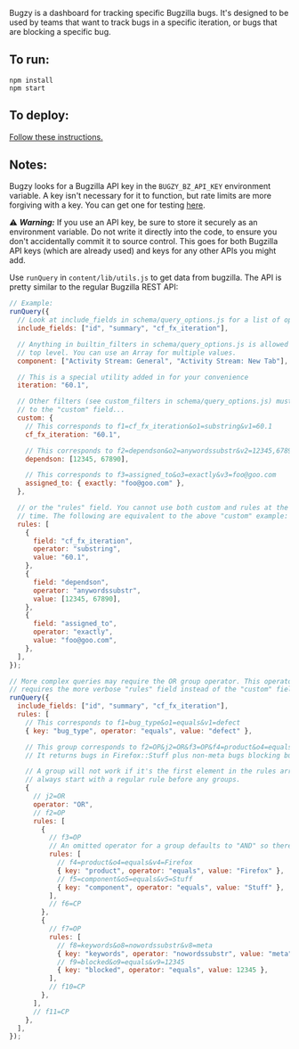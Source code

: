 Bugzy is a dashboard for tracking specific Bugzilla bugs. It's designed to be
used by teams that want to track bugs in a specific iteration, or bugs that are
blocking a specific bug.

## To run:

```
npm install
npm start
```

## To deploy:

[Follow these instructions.](docs/deploy.md)

## Notes:

Bugzy looks for a Bugzilla API key in the `BUGZY_BZ_API_KEY` environment
variable. A key isn't necessary for it to function, but rate limits are more
forgiving with a key. You can get one for testing
[here](https://bugzilla.mozilla.org/userprefs.cgi?tab=apikey).

⚠ _**Warning:**_ If you use an API key, be sure to store it securely as an
environment variable. Do not write it directly into the code, to ensure you
don't accidentally commit it to source control. This goes for both Bugzilla API
keys (which are already used) and keys for any other APIs you might add.

Use `runQuery` in `content/lib/utils.js` to get data from bugzilla. The API is
pretty similar to the regular Bugzilla REST API:

```js
// Example:
runQuery({
  // Look at include_fields in schema/query_options.js for a list of options.
  include_fields: ["id", "summary", "cf_fx_iteration"],

  // Anything in builtin_filters in schema/query_options.js is allowed at the
  // top level. You can use an Array for multiple values.
  component: ["Activity Stream: General", "Activity Stream: New Tab"],

  // This is a special utility added in for your convenience
  iteration: "60.1",

  // Other filters (see custom_filters in schema/query_options.js) must be added
  // to the "custom" field...
  custom: {
    // This corresponds to f1=cf_fx_iteration&o1=substring&v1=60.1
    cf_fx_iteration: "60.1",

    // This corresponds to f2=dependson&o2=anywordssubstr&v2=12345,67890
    dependson: [12345, 67890],

    // This corresponds to f3=assigned_to&o3=exactly&v3=foo@goo.com
    assigned_to: { exactly: "foo@goo.com" },
  },

  // or the "rules" field. You cannot use both custom and rules at the same
  // time. The following are equivalent to the above "custom" example:
  rules: [
    {
      field: "cf_fx_iteration",
      operator: "substring",
      value: "60.1",
    },
    {
      field: "dependson",
      operator: "anywordssubstr",
      value: [12345, 67890],
    },
    {
      field: "assigned_to",
      operator: "exactly",
      value: "foo@goo.com",
    },
  ],
});

// More complex queries may require the OR group operator. This operator
// requires the more verbose "rules" field instead of the "custom" field.
runQuery({
  include_fields: ["id", "summary", "cf_fx_iteration"],
  rules: [
    // This corresponds to f1=bug_type&o1=equals&v1=defect
    { key: "bug_type", operator: "equals", value: "defect" },

    // This group corresponds to f2=OP&j2=OR&f3=OP&f4=product&o4=equals&v4=Firefox&f5=component&o5=equals&v5=Stuff&f6=CP&f7=OP&f8=keywords&o8=nowordssubstr&v8=meta&f9=blocked&o9=equals&v9=12345&f10=CP&f11=CP
    // It returns bugs in Firefox::Stuff plus non-meta bugs blocking bug 12345.

    // A group will not work if it's the first element in the rules array, so
    // always start with a regular rule before any groups.
    {
      // j2=OR
      operator: "OR",
      // f2=OP
      rules: [
        {
          // f3=OP
          // An omitted operator for a group defaults to "AND" so there's no j3.
          rules: [
            // f4=product&o4=equals&v4=Firefox
            { key: "product", operator: "equals", value: "Firefox" },
            // f5=component&o5=equals&v5=Stuff
            { key: "component", operator: "equals", value: "Stuff" },
          ],
          // f6=CP
        },
        {
          // f7=OP
          rules: [
            // f8=keywords&o8=nowordssubstr&v8=meta
            { key: "keywords", operator: "nowordssubstr", value: "meta" },
            // f9=blocked&o9=equals&v9=12345
            { key: "blocked", operator: "equals", value: 12345 },
          ],
          // f10=CP
        },
      ],
      // f11=CP
    },
  ],
});
```
